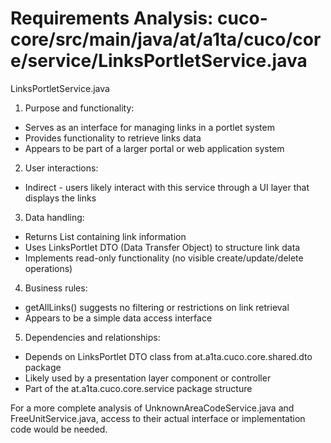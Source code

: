 # Requirements Analysis: cuco-core/src/main/java/at/a1ta/cuco/core/service/LinksPortletService.java

LinksPortletService.java
1. Purpose and functionality:
- Serves as an interface for managing links in a portlet system
- Provides functionality to retrieve links data
- Appears to be part of a larger portal or web application system

2. User interactions:
- Indirect - users likely interact with this service through a UI layer that displays the links

3. Data handling:
- Returns List<LinksPortlet> containing link information
- Uses LinksPortlet DTO (Data Transfer Object) to structure link data
- Implements read-only functionality (no visible create/update/delete operations)

4. Business rules:
- getAllLinks() suggests no filtering or restrictions on link retrieval
- Appears to be a simple data access interface

5. Dependencies and relationships:
- Depends on LinksPortlet DTO class from at.a1ta.cuco.core.shared.dto package
- Likely used by a presentation layer component or controller
- Part of the at.a1ta.cuco.core.service package structure

For a more complete analysis of UnknownAreaCodeService.java and FreeUnitService.java, access to their actual interface or implementation code would be needed.